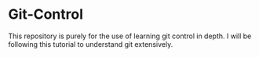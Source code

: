 # Git-Control
This repository is purely for the use of learning git control in depth. I will be following this tutorial to understand git extensively.
